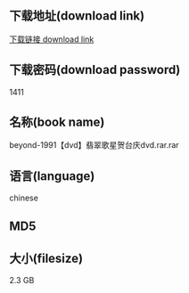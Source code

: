 ## 下载地址(download link)
[下载链接 download link](https://tutu365.netlify.app/?s=beyond-1991%E3%80%90dvd%E3%80%91%E7%BF%A1%E7%BF%A0%E6%AD%8C%E6%98%9F%E8%B4%BA%E5%8F%B0%E5%BA%86dvd.rar)

## 下载密码(download password)
1411

## 名称(book name)
beyond-1991【dvd】翡翠歌星贺台庆dvd.rar.rar

## 语言(language)
chinese

## MD5


## 大小(filesize)
2.3 GB
